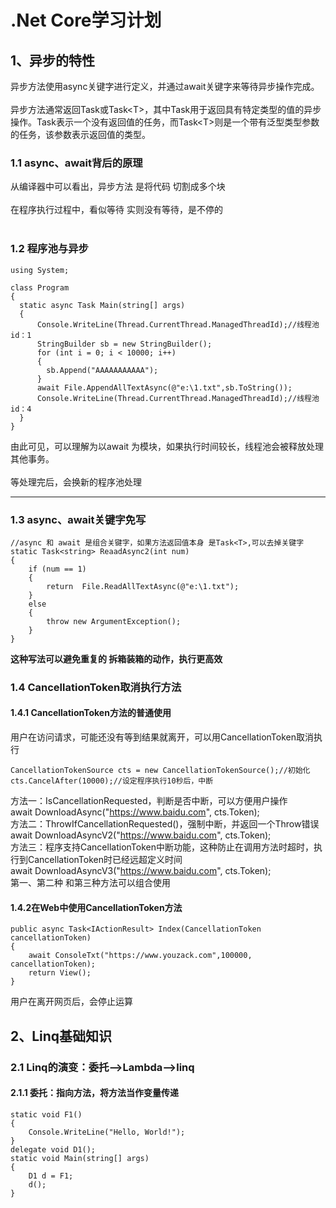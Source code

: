 # .Net Core学习计划
## 1、异步的特性
异步方法使用async关键字进行定义，并通过await关键字来等待异步操作完成。
<br><br>
异步方法通常返回Task或Task\<T\>，其中Task用于返回具有特定类型的值的异步操作。Task表示一个没有返回值的任务，而Task\<T\>则是一个带有泛型类型参数的任务，该参数表示返回值的类型。

### 1.1 async、await背后的原理

从编译器中可以看出，异步方法 是将代码 切割成多个块
<br><br>
在程序执行过程中，看似等待 实则没有等待，是不停的
<br><br>
### 1.2 程序池与异步
```
using System;

class Program
{
  static async Task Main(string[] args)
  {
      Console.WriteLine(Thread.CurrentThread.ManagedThreadId);//线程池id：1
      StringBuilder sb = new StringBuilder();
      for (int i = 0; i < 10000; i++)
      {
        sb.Append("AAAAAAAAAAA");
      }
      await File.AppendAllTextAsync(@"e:\1.txt",sb.ToString());
      Console.WriteLine(Thread.CurrentThread.ManagedThreadId);//线程池id：4
  }
}
```
由此可见，可以理解为以await 为模块，如果执行时间较长，线程池会被释放处理其他事务。
<br><br>
等处理完后，会换新的程序池处理
___
### 1.3 async、await关键字免写
```
//async 和 await 是组合关键字，如果方法返回值本身 是Task<T>,可以去掉关键字
static Task<string> ReaadAsync2(int num)
{
    if (num == 1)
    {
        return  File.ReadAllTextAsync(@"e:\1.txt");
    }
    else
    {
        throw new ArgumentException();
    }
}
```
**这种写法可以避免重复的 拆箱装箱的动作，执行更高效**
### 1.4 CancellationToken取消执行方法
#### 1.4.1 CancellationToken方法的普通使用
用户在访问请求，可能还没有等到结果就离开，可以用CancellationToken取消执行
```
CancellationTokenSource cts = new CancellationTokenSource();//初始化
cts.CancelAfter(10000);//设定程序执行10秒后，中断
```
方法一：IsCancellationRequested，判断是否中断，可以方便用户操作
<br>
await DownloadAsync("https://www.baidu.com", cts.Token);
<br>
方法二：ThrowIfCancellationRequested()，强制中断，并返回一个Throw错误
<br>
await DownloadAsyncV2("https://www.baidu.com", cts.Token);
<br>
方法三：程序支持CancellationToken中断功能，这种防止在调用方法时超时，执行到CancellationToken时已经远超定义时间
<br>
await DownloadAsyncV3("https://www.baidu.com", cts.Token);
<br>
第一、第二种 和第三种方法可以组合使用
#### 1.4.2在Web中使用CancellationToken方法
```
public async Task<IActionResult> Index(CancellationToken cancellationToken)
{
    await ConsoleTxt("https://www.youzack.com",100000, cancellationToken);
    return View();
}
```
用户在离开网页后，会停止运算

## 2、Linq基础知识
### 2.1 Linq的演变：委托——>Lambda——>linq
#### 2.1.1 委托：指向方法，将方法当作变量传递
```
static void F1()
{
    Console.WriteLine("Hello, World!");
}
delegate void D1();
static void Main(string[] args)
{
    D1 d = F1;
    d();
}
```
